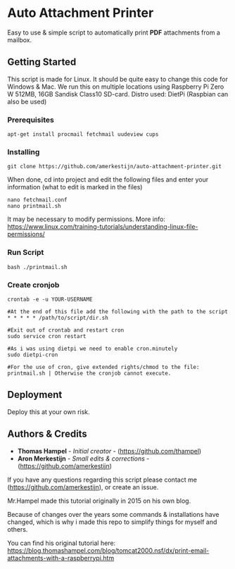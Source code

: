 # Auto Attachment Printer

Easy to use & simple script to automatically print **PDF** attachments from a mailbox.

## Getting Started

This script is made for Linux. It should be quite easy to change this code for Windows & Mac.
We run this on multiple locations using Raspberry Pi Zero W 512MB, 16GB Sandisk Class10 SD-card.
Distro used: DietPi (Raspbian can also be used)

### Prerequisites

```
apt-get install procmail fetchmail uudeview cups
```

### Installing

```
git clone https://github.com/amerkestijn/auto-attachment-printer.git
```
When done, cd into project and edit the following files and enter your information (what to edit is marked in the files)
```
nano fetchmail.conf
nano printmail.sh
```
It may be necessary to modify permissions. More info: https://www.linux.com/training-tutorials/understanding-linux-file-permissions/

### Run Script

```
bash ./printmail.sh
```

### Create cronjob

```
crontab -e -u YOUR-USERNAME
```

```
#At the end of this file add the following with the path to the script
* * * * * /path/to/script/dir.sh
```
```
#Exit out of crontab and restart cron
sudo service cron restart

#As i was using dietpi we need to enable cron.minutely
sudo dietpi-cron

#For the use of cron, give extended rights/chmod to the file: printmail.sh | Otherwise the cronjob cannot execute.
```

## Deployment

Deploy this at your own risk.

## Authors & Credits

* **Thomas Hampel** - *Initial creator* - (https://github.com/thampel)
* **Aron Merkestijn** - *Small edits & corrections* - (https://github.com/amerkestijn)

If you have any questions regarding this script please contact me (https://github.com/amerkestijn), or create an issue.

Mr.Hampel made this tutorial originally in 2015 on his own blog. 

Because of changes over the years some commands & installations have changed, which is why i made this repo to simplify things for myself and others.

You can find his original tutorial here: 
https://blog.thomashampel.com/blog/tomcat2000.nsf/dx/print-email-attachments-with-a-raspberrypi.htm
